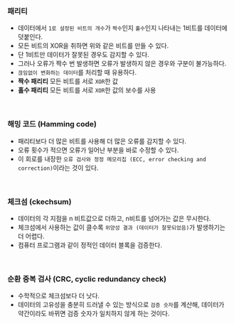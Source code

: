 ### 패리티
- 데이터에서 `1로 설정된 비트의 개수`가 `짝수`인지 `홀수`인지 나타내는 1비트를 데이터에 덧붙인다.
- 모든 비트의 XOR을 취하면 위와 같은 비트를 만들 수 있다.
- 단 1비트만 데이터가 잘못된 경우도 감지할 수 있다.
- 그러나 오류가 짝수 번 발생하면 오류가 발생하지 않은 경우와 구분이 불가능하다.
- `끊임없이 변화하는 데이터`를 처리할 때 유용하다.
- **짝수 패리티** 모든 비트를 서로 `XOR`한 값
- **홀수 패리티** 모든 비트를 서로 `XOR`한 값의 보수를 사용

<br>

### **해밍 코드 (Hamming code)**

- 패리티보다 더 많은 비트를 사용해 더 많은 오류를 감지할 수 있다.
- 오류 횟수가 적으면 오류가 일어난 부분을 바로 수정할 수 있다.
- 이 회로를 내장한 `오류 검사와 정정 메모리칩 (ECC, error checking and correction)`이라는 것이 있다.

<br>

### 체크섬 (ckechsum)
- 데이터의 각 지점을 n 비트값으로 더하고, n비트를 넘어가는 값은 무시한다.
- 체크섬에서 사용하는 값이 클수록 `위양성 결과 (데이터가 잘못되었음)`가 발생하기는 더 어렵다.
- 컴퓨터 프로그램과 같이 정적인 데이터 블록을 검증한다.

<br>

### 순환 중복 검사 (CRC, cyclic redundancy check)
- 수학적으로 체크섬보다 더 낫다.
- 데이터의 고유성을 충분히 드러낼 수 있는 방식으로 `검증 숫자`를 계산해, 데이터가 약간이라도 바뀌면 검증 숫자가 일치하지 않게 하는 것이다.